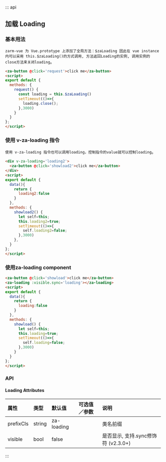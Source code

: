::: api
## 加载 Loading

### 基本用法

`zarm-vue 为 Vue.prototype 上添加了全局方法：$zaLoading 因此在 vue instance 内可以采用
this.$zaLoading()的方式调用, 方法返回Loading的实例, 调用实例的close方法来关闭loading`。



```html
<za-button @click='request'>click me</za-button>
<script>
export default {
  methods: {
    request() {
      const loading = this.$zaLoading()
      setTimeout(()=>{
        loading.close();
      },3000)
    }
  }
};
</script>
```

### 使用 v-za-loading 指令

`使用 v-za-loading 指令也可以调用loading，控制指令的value就可以控制loading`。

```html
<div v-za-loading='loading2'>
  <za-button @click='showload2'>click me</za-button>
</div>
<script>
export default {
  data(){
    return {
      loading2:false
    }
  },
  methods: {
    showload2() {
      let self=this;
      this.loading2=true;
      setTimeout(()=>{
        self.loading2=false;
      },3000)
    },
  }
};
</script>
```

### 使用za-loading component

```html
<za-button @click='showload'>click me</za-button>
<za-loading :visible.sync='loading'></za-loading>
<script>
export default {
  data(){
    return {
      loading:false
    }
  },
  methods: {
    showload() {
      let self=this;
      this.loading=true;
      setTimeout(()=>{
        self.loading=false;
      },3000)
    }
  }
};
</script>
```

### API

#### Loading Attributes

| 属性 | 类型 | 默认值 | 可选值／参数 | 说明 |
| :--- | :--- | :--- | :--- | :--- |
| prefixCls | string | za-loading | | 类名前缀 |
| visible | bool | false | | 是否显示, 支持.sync修饰符 (v2.3.0+) |
:::